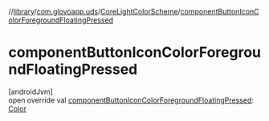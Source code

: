 //[library](../../../index.md)/[com.glovoapp.uds](../index.md)/[CoreLightColorScheme](index.md)/[componentButtonIconColorForegroundFloatingPressed](component-button-icon-color-foreground-floating-pressed.md)

# componentButtonIconColorForegroundFloatingPressed

[androidJvm]\
open override val [componentButtonIconColorForegroundFloatingPressed](component-button-icon-color-foreground-floating-pressed.md): [Color](https://developer.android.com/reference/kotlin/androidx/compose/ui/graphics/Color.html)
